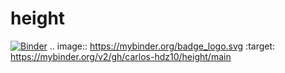 # height
[![Binder](https://mybinder.org/badge_logo.svg)](https://mybinder.org/v2/gh/carlos-hdz10/height/main)
.. image:: https://mybinder.org/badge_logo.svg
 :target: https://mybinder.org/v2/gh/carlos-hdz10/height/main
 
